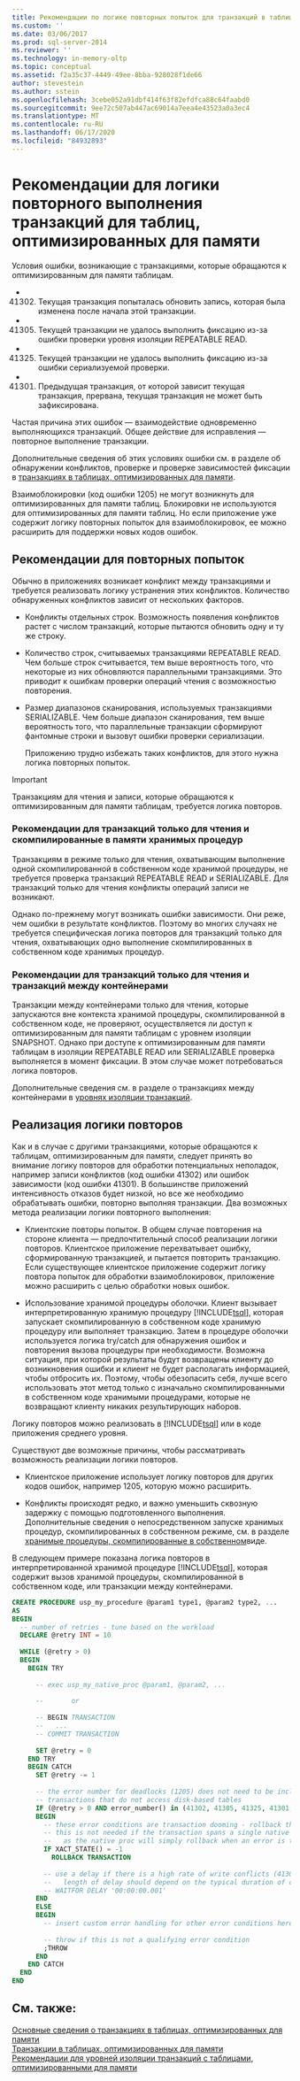 ```yaml
---
title: Рекомендации по логике повторных попыток для транзакций в таблицах, оптимизированных для памяти | Документация Майкрософт
ms.custom: ''
ms.date: 03/06/2017
ms.prod: sql-server-2014
ms.reviewer: ''
ms.technology: in-memory-oltp
ms.topic: conceptual
ms.assetid: f2a35c37-4449-49ee-8bba-928028f1de66
author: stevestein
ms.author: sstein
ms.openlocfilehash: 3cebe052a91dbf414f63f82efdfca88c64faabd0
ms.sourcegitcommit: 9ee72c507ab447ac69014a7eea4e43523a0a3ec4
ms.translationtype: MT
ms.contentlocale: ru-RU
ms.lasthandoff: 06/17/2020
ms.locfileid: "84932893"
---
```

# <a name="guidelines-for-retry-logic-for-transactions-on-memory-optimized-tables"></a>Рекомендации для логики повторного выполнения транзакций для таблиц, оптимизированных для памяти
  Условия ошибки, возникающие с транзакциями, которые обращаются к оптимизированным для памяти таблицам.  
  
-   41302. Текущая транзакция попыталась обновить запись, которая была изменена после начала этой транзакции.  
  
-   41305. Текущей транзакции не удалось выполнить фиксацию из-за ошибки проверки уровня изоляции REPEATABLE READ.  
  
-   41325. Текущей транзакции не удалось выполнить фиксацию из-за ошибки сериализуемой проверки.  
  
-   41301. Предыдущая транзакция, от которой зависит текущая транзакция, прервана, текущая транзакция не может быть зафиксирована.  
  
 Частая причина этих ошибок — взаимодействие одновременно выполняющихся транзакций. Общее действие для исправления — повторное выполнение транзакции.  
  
 Дополнительные сведения об этих условиях ошибки см. в разделе об обнаружении конфликтов, проверке и проверке зависимостей фиксации в [транзакциях в таблицах, оптимизированных для памяти](../relational-databases/in-memory-oltp/memory-optimized-tables.md).  
  
 Взаимоблокировки (код ошибки 1205) не могут возникнуть для оптимизированных для памяти таблиц. Блокировки не используются для оптимизированных для памяти таблиц. Но если приложение уже содержит логику повторных попыток для взаимоблокировок, ее можно расширить для поддержки новых кодов ошибок.  
  
## <a name="considerations-for-retrying"></a>Рекомендации для повторных попыток  
 Обычно в приложениях возникает конфликт между транзакциями и требуется реализовать логику устранения этих конфликтов. Количество обнаруженных конфликтов зависит от нескольких факторов.  
  
-   Конфликты отдельных строк. Возможность появления конфликтов растет с числом транзакций, которые пытаются обновить одну и ту же строку.  
  
-   Количество строк, считываемых транзакциями REPEATABLE READ. Чем больше строк считывается, тем выше вероятность того, что некоторые из них обновляются параллельными транзакциями. Это приводит к ошибкам проверки операций чтения с возможностью повторения.  
  
-   Размер диапазонов сканирования, используемых транзакциями SERIALIZABLE. Чем больше диапазон сканирования, тем выше вероятность того, что параллельные транзакции сформируют фантомные строки и вызовут ошибки проверки сериализации.  
  
     Приложению трудно избежать таких конфликтов, для этого нужна логика повторных попыток.  
  
> [!IMPORTANT]  
>  Транзакциям для чтения и записи, которые обращаются к оптимизированным для памяти таблицам, требуется логика повторов.  
  
### <a name="considerations-for-read-only-transactions-and-natively-compiled-stored-procedures"></a>Рекомендации для транзакций только для чтения и скомпилированные в памяти хранимых процедур  
 Транзакциям в режиме только для чтения, охватывающим выполнение одной скомпилированной в собственном коде хранимой процедуры, не требуется проверка транзакций REPEATABLE READ и SERIALIZABLE. Для транзакций только для чтения конфликты операций записи не возникают.  
  
 Однако по-прежнему могут возникать ошибки зависимости. Они реже, чем ошибки в результате конфликтов. Поэтому во многих случаях не требуется специфическая логика повторов для транзакций только для чтения, охватывающих одно выполнение скомпилированных в собственном коде хранимых процедур.  
  
### <a name="considerations-for-read-only-transactions-and-cross-container-transactions"></a>Рекомендации для транзакций только для чтения и транзакций между контейнерами  
 Транзакции между контейнерами только для чтения, которые запускаются вне контекста хранимой процедуры, скомпилированной в собственном коде, не проверяют, осуществляется ли доступ к оптимизированным для памяти таблицам с уровнем изоляции SNAPSHOT. Однако при доступе к оптимизированным для памяти таблицам в изоляции REPEATABLE READ или SERIALIZABLE проверка выполняется в момент фиксации. В этом случае может потребоваться логика повторов.  
  
 Дополнительные сведения см. в разделе о транзакциях между контейнерами в [уровнях изоляции транзакций](../../2014/database-engine/transaction-isolation-levels.md).  
  
## <a name="implementing-retry-logic"></a>Реализация логики повторов  
 Как и в случае с другими транзакциями, которые обращаются к таблицам, оптимизированным для памяти, следует принять во внимание логику повторов для обработки потенциальных неполадок, например записи конфликтов (код ошибки 41302) или ошибок зависимости (код ошибки 41301). В большинстве приложений интенсивность отказов будет низкой, но все же необходимо обрабатывать ошибки, повторно выполняя транзакции. Два возможных метода реализации логики повторного выполнения:  
  
-   Клиентские повторы попыток. В общем случае повторения на стороне клиента — предпочтительный способ реализации логики повторов. Клиентское приложение перехватывает ошибку, сформированную транзакцией, и пытается повторить транзакцию. Если существующее клиентское приложение содержит логику повтора попыток для обработки взаимоблокировок, приложение можно расширить с целью обработки новых ошибок.  
  
-   Использование хранимой процедуры оболочки. Клиент вызывает интерпретированную хранимую процедуру [!INCLUDE[tsql](../includes/tsql-md.md)], которая запускает скомпилированную в собственном коде хранимую процедуру или выполняет транзакцию. Затем в процедуре оболочки используется логика try/catch для обнаружения ошибок и повторения вызова процедуры при необходимости. Возможна ситуация, при которой результаты будут возвращены клиенту до возникновения ошибки и клиент не будет располагать информацией, чтобы отбросить их. Поэтому, чтобы обезопасить себя, лучше всего использовать этот метод только с изначально скомпилированными в собственном коде хранимыми процедурами, которые не возвращают клиенту никаких результирующих наборов.  
  
 Логику повторов можно реализовать в [!INCLUDE[tsql](../includes/tsql-md.md)] или в коде приложения среднего уровня.  
  
 Существуют две возможные причины, чтобы рассматривать возможность реализации логики повторов.  
  
-   Клиентское приложение использует логику повторов для других кодов ошибок, например 1205, которую можно расширить.  
  
-   Конфликты происходят редко, и важно уменьшить сквозную задержку с помощью подготовленного выполнения. Дополнительные сведения о непосредственном запуске хранимых процедур, скомпилированных в собственном режиме, см. в разделе [хранимые процедуры, скомпилированные в собственном](../relational-databases/in-memory-oltp/natively-compiled-stored-procedures.md)виде.  
  
 В следующем примере показана логика повторов в интерпретированной хранимой процедуре [!INCLUDE[tsql](../includes/tsql-md.md)], которая содержит вызов хранимой процедуры, скомпилированной в собственном коде, или транзакции между контейнерами.  
  
```sql  
CREATE PROCEDURE usp_my_procedure @param1 type1, @param2 type2, ...  
AS  
BEGIN  
  -- number of retries - tune based on the workload  
  DECLARE @retry INT = 10  
  
  WHILE (@retry > 0)  
  BEGIN  
    BEGIN TRY  
  
      -- exec usp_my_native_proc @param1, @param2, ...  
  
      --       or  
  
      -- BEGIN TRANSACTION  
      --   ...  
      -- COMMIT TRANSACTION  
  
      SET @retry = 0  
    END TRY  
    BEGIN CATCH  
      SET @retry -= 1  
  
      -- the error number for deadlocks (1205) does not need to be included for   
      -- transactions that do not access disk-based tables  
      IF (@retry > 0 AND error_number() in (41302, 41305, 41325, 41301, 1205))  
      BEGIN  
        -- these error conditions are transaction dooming - rollback the transaction  
        -- this is not needed if the transaction spans a single native proc execution  
        --   as the native proc will simply rollback when an error is thrown   
        IF XACT_STATE() = -1  
          ROLLBACK TRANSACTION  
  
        -- use a delay if there is a high rate of write conflicts (41302)  
        --   length of delay should depend on the typical duration of conflicting transactions  
        -- WAITFOR DELAY '00:00:00.001'  
      END  
      ELSE  
      BEGIN  
        -- insert custom error handling for other error conditions here  
  
        -- throw if this is not a qualifying error condition  
        ;THROW  
      END  
    END CATCH  
  END  
END  
```  
  
## <a name="see-also"></a>См. также:  
 [Основные сведения о транзакциях в таблицах, оптимизированных для памяти](../../2014/database-engine/understanding-transactions-on-memory-optimized-tables.md)   
 [Транзакции в таблицах, оптимизированных для памяти](../relational-databases/in-memory-oltp/memory-optimized-tables.md)   
 [Рекомендации для уровней изоляции транзакций с таблицами, оптимизированными для памяти](../../2014/database-engine/guidelines-for-transaction-isolation-levels-with-memory-optimized-tables.md)  
  
  
